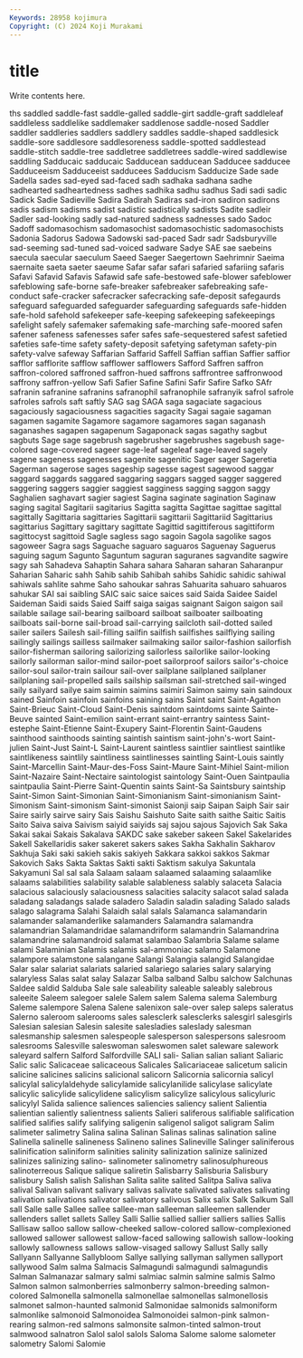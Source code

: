 ```yaml
---
Keywords: 28958 kojimura
Copyright: (C) 2024 Koji Murakami
---
```


# title

Write contents here.



ths saddled saddle-fast saddle-galled saddle-girt saddle-graft
saddleleaf saddleless saddlelike saddlemaker saddlenose saddle-nosed Saddler saddler saddleries saddlers
saddlery saddles saddle-shaped saddlesick saddle-sore saddlesore saddlesoreness saddle-spotted saddlestead saddle-stitch
saddle-tree saddletree saddletrees saddle-wired saddlewise saddling Sadducaic sadducaic Sadducean sadducean
Sadducee sadducee Sadduceeism Sadduceeist sadducees Sadducism Sadducize Sade sade Sadella
sades sad-eyed sad-faced sadh sadhaka sadhana sadhe sadhearted sadheartedness sadhes
sadhika sadhu sadhus Sadi sadi sadic Sadick Sadie Sadieville Sadira
Sadirah Sadiras sad-iron sadiron sadirons sadis sadism sadisms sadist sadistic
sadistically sadists Sadite sadleir Sadler sad-looking sadly sad-natured sadness sadnesses
sado Sadoc Sadoff sadomasochism sadomasochist sadomasochistic sadomasochists Sadonia Sadorus Sadowa
Sadowski sad-paced Sadr sadr Sadsburyville sad-seeming sad-tuned sad-voiced sadware Sadye
SAE sae saebeins saecula saecular saeculum Saeed Saeger Saegertown Saehrimnir
Saeima saernaite saeta saeter saeume Safar safar safari safaried safariing
safaris Safavi Safavid Safavis Safawid safe safe-bestowed safe-blower safeblower safeblowing
safe-borne safe-breaker safebreaker safebreaking safe-conduct safe-cracker safecracker safecracking safe-deposit safegaurds
safeguard safeguarded safeguarder safeguarding safeguards safe-hidden safe-hold safehold safekeeper safe-keeping
safekeeping safekeepings safelight safely safemaker safemaking safe-marching safe-moored safen safener
safeness safenesses safer safes safe-sequestered safest safetied safeties safe-time safety
safety-deposit safetying safetyman safety-pin safety-valve safeway Saffarian Saffarid Saffell Saffian
saffian Saffier saffior safflor safflorite safflow safflower safflowers Safford Saffren
saffron saffron-colored saffroned saffron-hued saffrons saffrontree saffronwood saffrony saffron-yellow Safi
Safier Safine Safini Safir Safire Safko SAfr safranin safranine safranins
safranophil safranophile safranyik safrol safrole safroles safrols saft saftly SAG
sag SAGA saga sagaciate sagacious sagaciously sagaciousness sagacities sagacity Sagai
sagaie sagaman sagamen sagamite Sagamore sagamore sagamores sagan saganash saganashes
sagapen sagapenum Sagaponack sagas sagathy sagbut sagbuts Sage sage sagebrush
sagebrusher sagebrushes sagebush sage-colored sage-covered sageer sage-leaf sageleaf sage-leaved sagely
sagene sageness sagenesses sagenite sagenitic Sager sager Sageretia Sagerman sagerose
sages sageship sagesse sagest sagewood saggar saggard saggards saggared saggaring
saggars sagged sagger saggered saggering saggers saggier saggiest sagginess sagging
saggon saggy Saghalien saghavart sagier sagiest Sagina saginate sagination Saginaw
saging sagital Sagitarii sagitarius Sagitta sagitta Sagittae sagittae sagittal sagittally
Sagittaria sagittaries Sagittarii sagittarii Sagittariid Sagittarius sagittarius Sagittary sagittary sagittate
Sagittid sagittiferous sagittiform sagittocyst sagittoid Sagle sagless sago sagoin Sagola
sagolike sagos sagoweer Sagra sags Saguache saguaro saguaros Saguenay Saguerus
saguing sagum Sagunto Saguntum saguran saguranes sagvandite sagwire sagy sah
Sahadeva Sahaptin Sahara sahara Saharan saharan Saharanpur Saharian Saharic sahh
Sahib sahib Sahibah sahibs Sahidic sahidic sahiwal sahiwals sahlite sahme
Saho sahoukar sahras Sahuarita sahuaro sahuaros sahukar SAI sai saibling
SAIC saic saice saices said Saida Saidee Saidel Saideman Saidi
saids Saied Saiff saiga saigas saignant Saigon saigon sail sailable
sailage sail-bearing sailboard sailboat sailboater sailboating sailboats sail-borne sail-broad sail-carrying
sailcloth sail-dotted sailed sailer sailers Sailesh sail-filling sailfin sailfish sailfishes
sailflying sailing sailingly sailings sailless sailmaker sailmaking sailor sailor-fashion sailorfish
sailor-fisherman sailoring sailorizing sailorless sailorlike sailor-looking sailorly sailorman sailor-mind sailor-poet
sailorproof sailors sailor's-choice sailor-soul sailor-train sailour sail-over sailplane sailplaned sailplaner
sailplaning sail-propelled sails sailship sailsman sail-stretched sail-winged saily sailyard sailye
saim saimin saimins saimiri Saimon saimy sain saindoux sained Sainfoin
sainfoin sainfoins saining sains Saint saint Saint-Agathon Saint-Brieuc Saint-Cloud Saint-Denis
saintdom saintdoms sainte Sainte-Beuve sainted Saint-emilion saint-errant saint-errantry saintess Saint-estephe
Saint-Etienne Saint-Exupery Saint-Florentin Saint-Gaudens sainthood sainthoods sainting saintish saintism saint-john's-wort
Saint-julien Saint-Just Saint-L Saint-Laurent saintless saintlier saintliest saintlike saintlikeness saintlily
saintliness saintlinesses saintling Saint-Louis saintly Saint-Marcellin Saint-Maur-des-Foss Saint-Maure Saint-Mihiel Saint-milion
Saint-Nazaire Saint-Nectaire saintologist saintology Saint-Ouen Saintpaulia saintpaulia Saint-Pierre Saint-Quentin saints
Saint-Sa Saintsbury saintship Saint-Simon Saint-Simonian Saint-Simonianism Saint-simonianism Saint-Simonism Saint-simonism Saint-simonist
Saionji saip Saipan Saiph Sair sair Saire sairly sairve sairy
Sais Saishu Saishuto Saite saith saithe Saitic Saitis Saito Saiva
saiva Saivism saiyid saiyids saj sajou sajous Sajovich Sak Saka
Sakai sakai Sakais Sakalava SAKDC sake sakeber sakeen Sakel Sakelarides
Sakell Sakellaridis saker sakeret sakers sakes Sakha Sakhalin Sakharov Sakhuja
Saki saki sakieh sakis sakiyeh Sakkara sakkoi sakkos Sakmar Sakovich
Saks Sakta Saktas Sakti sakti Saktism sakulya Sakuntala Sakyamuni Sal
sal sala Salaam salaam salaamed salaaming salaamlike salaams salabilities salability
salable salableness salably salaceta Salacia salacious salaciously salaciousness salacities salacity
salacot salad salada saladang saladangs salade saladero Saladin saladin salading
Salado salads salago salagrama Salahi Salaidh salal salals Salamanca salamandarin
salamander salamanderlike salamanders Salamandra salamandra salamandrian Salamandridae salamandriform salamandrin Salamandrina
salamandrine salamandroid salamat salambao Salambria Salame salame salami Salaminian Salamis
salamis sal-ammoniac salamo Salamone salampore salamstone salangane Salangi Salangia salangid
Salangidae Salar salar salariat salariats salaried salariego salaries salary salarying
salaryless Salas salat salay Salazar Salba salband Salbu salchow Salchunas
Saldee saldid Salduba Sale sale saleability saleable saleably salebrous saleeite
Saleem salegoer salele Salem salem Salema salema Salemburg Saleme salempore
Salena Salene salenixon sale-over salep saleps saleratus Salerno saleroom salerooms
sales salesclerk salesclerks salesgirl salesgirls Salesian salesian Salesin salesite salesladies
saleslady salesman salesmanship salesmen salespeople salesperson salespersons salesroom salesrooms Salesville
saleswoman saleswomen salet saleware salework saleyard salfern Salford Salfordville SALI
sali- Salian salian saliant Saliaric Salic salic Salicaceae salicaceous Salicales
Salicariaceae salicetum salicin salicine salicines salicins salicional salicorn Salicornia salicornia
salicyl salicylal salicylaldehyde salicylamide salicylanilide salicylase salicylate salicylic salicylide salicylidene
salicylism salicylize salicylous salicyluric salicylyl Salida salience saliences saliencies saliency
salient Salientia salientian saliently salientness salients Salieri saliferous salifiable salification
salified salifies salify salifying saligenin saligenol saligot saligram Salim salimeter
salimetry Salina salina Salinan Salinas salinas salination saline Salinella salinelle
salineness Salineno salines Salineville Salinger saliniferous salinification saliniform salinities salinity
salinization salinize salinized salinizes salinizing salino- salinometer salinometry salinosulphureous salinoterreous
Salique salique saliretin Salisbarry Salisburia Salisbury salisbury Salish salish Salishan
Salita salite salited Salitpa Saliva saliva salival Salivan salivant salivary
salivas salivate salivated salivates salivating salivation salivations salivator salivatory salivous
Salix salix Salk Salkum Sall sall Salle salle Sallee sallee
sallee-man salleeman salleemen sallender sallenders sallet sallets Salley Salli Sallie
sallied sallier salliers sallies Sallis Sallisaw salloo sallow sallow-cheeked sallow-colored
sallow-complexioned sallowed sallower sallowest sallow-faced sallowing sallowish sallow-looking sallowly sallowness
sallows sallow-visaged sallowy Sallust Sally sally Sallyann Sallyanne Sallybloom Sallye
sallying sallyman sallymen sallyport sallywood Salm salma Salmacis Salmagundi salmagundi
salmagundis Salman Salmanazar salmary salmi salmiac salmin salmine salmis Salmo
Salmon salmon salmonberries salmonberry salmon-breeding salmon-colored Salmonella salmonella salmonellae salmonellas
salmonellosis salmonet salmon-haunted salmonid Salmonidae salmonids salmoniform salmonlike salmonoid Salmonoidea
Salmonoidei salmon-pink salmon-rearing salmon-red salmons salmonsite salmon-tinted salmon-trout salmwood salnatron
Salol salol salols Saloma Salome salome salometer salometry Salomi Salomie

